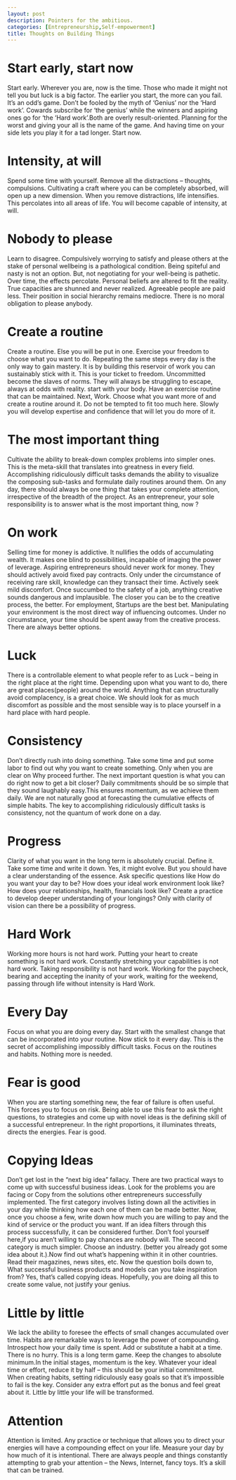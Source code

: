 ```yaml
---
layout: post
description: Pointers for the ambitious.
categories: [Entrepreneurship,Self-empowerment]
title: Thoughts on Building Things
---
```

# Start early, start now
Start early. Wherever you are, now is the time. Those who made it might not tell you but luck is a big factor. The earlier you start, the more can you fail. It’s an odd’s game. Don’t be fooled by the myth of ‘Genius’ nor the ‘Hard work’. Cowards subscribe for ‘the genius’ while the winners and aspiring ones go for ‘the ‘Hard work’.Both are overly result-oriented. Planning for the worst and giving your all is the name of the game. And having time on your side lets you play it for a tad longer. Start now.

# Intensity, at will
Spend some time with yourself. Remove all the distractions – thoughts, compulsions. Cultivating a  craft where you can be completely absorbed, will open up a new dimension. When you remove distractions, life intensifies. This percolates into all areas of life. You will become capable of intensity, at will.

# Nobody to please
Learn to disagree. Compulsively worrying to satisfy and please others at the stake of personal wellbeing is a pathological condition. Being spiteful and nasty is not an option. But, not negotiating for your well-being is pathetic. Over time, the effects percolate. Personal beliefs are altered to fit the reality. True capacities are shunned and never realized. Agreeable people are paid less. Their position in social hierarchy remains mediocre. There is no moral obligation to please anybody.

# Create a routine
Create a routine. Else you will be put in one. Exercise your freedom to choose what you want to do. Repeating the same steps every day is the only way to gain mastery. It is by building this reservoir of work you can sustainably stick with it. This is your ticket to freedom. Uncommitted become the slaves of norms. They will always be struggling to escape, always at odds with reality. start with your body. Have an exercise routine that can be maintained. Next, Work. Choose what you want more of and create a routine around it. Do not be tempted to fit too much here. Slowly you will develop expertise and confidence that will let you do more of it.

# The most important thing
Cultivate the ability to break-down complex problems into simpler ones. This is the meta-skill that translates into greatness in every field. Accomplishing ridiculously difficult tasks demands the ability to visualize the composing sub-tasks and formulate daily routines around them. On any day, there should always be one thing that takes your complete attention, irrespective of the breadth of the project. As an entrepreneur, your sole responsibility is to answer what is the most important thing, now ?

# On work
Selling time for money is addictive. It nullifies the odds of accumulating wealth. It makes one blind to possibilities, incapable of imaging the power of leverage. Aspiring entrepreneurs should never work for money. They should actively avoid fixed pay contracts. Only under the circumstance of receiving rare skill, knowledge can they transact their time. Actively seek mild discomfort. Once succumbed to the safety of a job, anything creative sounds dangerous and implausible. The closer you can be to the creative process, the better. For employment, Startups are the best bet. Manipulating your environment is the most direct way of influencing outcomes. Under no circumstance, your time should be spent away from the creative process. There are always better options.

# Luck
There is a controllable element to what people refer to as Luck – being in the right place at the right time. Depending upon what you want to do, there are great places(people) around the world. Anything that can structurally avoid complacency, is a great choice. We should look for as much discomfort as possible and the most sensible way is to place yourself in a hard place with hard people.

# Consistency
Don’t directly rush into doing something. Take some time and put some labor to find out why you want to create something. Only when you are clear on Why proceed further. The next important question is what you can do right now to get a bit closer? Daily commitments should be so simple that they sound laughably easy.This ensures momentum, as we achieve them daily. We are not naturally good at forecasting the cumulative effects of simple habits. The key to accomplishing ridiculously difficult tasks is consistency, not the quantum of work done on a day.

# Progress
Clarity of what you want in the long term is absolutely crucial. Define it. Take some time and write it down. Yes, it might evolve. But you should have a clear understanding of the essence. Ask specific questions like How do you want your day to be? How does your ideal work environment look like? How does your relationships, health, financials look like? Create a practice to develop deeper understanding of your longings? Only with clarity of vision can there be a possibility of progress.

# Hard Work
Working more hours is not hard work. Putting your heart to create something is not hard work. Constantly stretching your capabilities is not hard work. Taking responsibility is not hard work. Working for the paycheck, bearing and accepting the inanity of your work, waiting for the weekend, passing through life without intensity is Hard Work.

# Every Day
Focus on what you are doing every day. Start with the smallest change that can be incorporated into your routine. Now stick to it every day. This is the secret of accomplishing impossibly difficult tasks. Focus on the routines and habits. Nothing more is needed.

# Fear is good
When you are starting something new, the fear of failure is often useful. This forces you to focus on risk. Being able to use this fear to ask the right questions, to strategies and come up with novel ideas is the defining skill of a successful entrepreneur. In the right proportions, it illuminates threats, directs the energies. Fear is good.

# Copying Ideas
Don’t get lost in the “next big idea” fallacy. There are two practical ways to come up with successful business ideas. Look for the problems you are facing or Copy from the solutions other entrepreneurs successfully implemented. The first category involves listing down all the activities in your day while thinking how each one of them can be made better. Now, once you choose a few, write down how much you are willing to pay and the kind of service or the product you want. If an idea filters through this process successfully, it can be considered further. Don’t fool yourself here,if you aren’t willing to pay chances are nobody will. The second category is much simpler. Choose an industry. (better you already got some idea about it.).Now find out what’s happening within it in other countries. Read their magazines, news sites, etc. Now the question boils down to, What successful business products and models can you take inspiration from? Yes, that’s called copying ideas. Hopefully, you are doing all this to create some value, not justify your genius.

# Little by little
We lack the ability to foresee the effects of small changes accumulated over time. Habits are remarkable ways to leverage the power of compounding. Introspect how your daily time is spent. Add or substitute a habit at a time. There is no hurry. This is a long term game. Keep the changes to absolute minimum.In the initial stages, momentum is the key. Whatever your ideal time or effort, reduce it by half – this should be your initial commitment. When creating habits, setting ridiculously easy goals so that it’s impossible to fail is the key. Consider any extra effort put as the bonus and feel great about it. Little by little your life will be transformed.

# Attention
Attention is limited. Any practice or technique that allows you to direct your energies will have a compounding effect on your life. Measure your day by how much of it is intentional. There are always people and things constantly attempting to grab your attention – the News, Internet, fancy toys. It’s a skill that can be trained.



